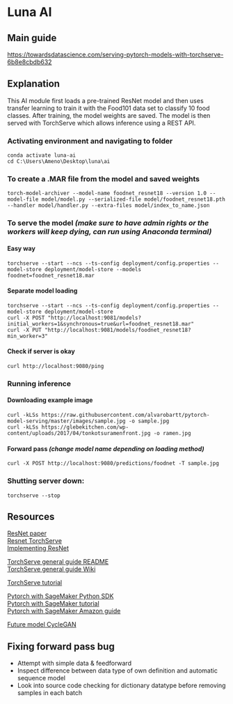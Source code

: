 # Luna AI

## Main guide

https://towardsdatascience.com/serving-pytorch-models-with-torchserve-6b8e8cbdb632

## Explanation

This AI module first loads a pre-trained ResNet model and then uses transfer learning to train it with the Food101 data set to classify 10 food classes. After training, the model weights are saved. The model is then served with TorchServe which allows inference using a REST API.

### Activating environment and navigating to folder

```
conda activate luna-ai
cd C:\Users\Ameno\Desktop\luna\ai
```

### To create a .MAR file from the model and saved weights

```
torch-model-archiver --model-name foodnet_resnet18 --version 1.0 --model-file model/model.py --serialized-file model/foodnet_resnet18.pth --handler model/handler.py --extra-files model/index_to_name.json
```

### To serve the model _(make sure to have admin rights or the workers will keep dying, can run using Anaconda terminal)_

#### Easy way

```
torchserve --start --ncs --ts-config deployment/config.properties --model-store deployment/model-store --models foodnet=foodnet_resnet18.mar
```

#### Separate model loading

```
torchserve --start --ncs --ts-config deployment/config.properties --model-store deployment/model-store
curl -X POST "http://localhost:9081/models?initial_workers=1&synchronous=true&url=foodnet_resnet18.mar"
curl -X PUT "http://localhost:9081/models/foodnet_resnet18?min_worker=3"
```

#### Check if server is okay

`curl http://localhost:9080/ping`

### Running inference

#### Downloading example image

```
curl -kLSs https://raw.githubusercontent.com/alvarobartt/pytorch-model-serving/master/images/sample.jpg -o sample.jpg
curl -kLSs https://glebekitchen.com/wp-content/uploads/2017/04/tonkotsuramenfront.jpg -o ramen.jpg
```

#### Forward pass _(change model name depending on loading method)_

`curl -X POST http://localhost:9080/predictions/foodnet -T sample.jpg`

### Shutting server down:

`torchserve --stop`

## Resources

[ResNet paper](https://arxiv.org/pdf/1512.03385.pdf)  
[Resnet TorchServe](https://github.com/pytorch/serve/tree/master/examples/image_classifier/resnet_18)  
[Implementing ResNet](https://towardsdatascience.com/residual-network-implementing-resnet-a7da63c7b278)  

[TorchServe general guide README](https://github.com/pytorch/serve/blob/master/README.md)  
[TorchServe general guide Wiki](https://pytorch.org/serve/server.html)  

[TorchServe tutorial](https://rubikscode.net/2020/06/22/pytorch-for-beginners-deploying-models-with-torchserve/)  

[Pytorch with SageMaker Python SDK](https://sagemaker.readthedocs.io/en/stable/frameworks/pytorch/using_pytorch.html#serve-a-pytorch-model)  
[Pytorch with SageMaker tutorial](https://samuelabiodun.medium.com/how-to-deploy-a-pytorch-model-on-sagemaker-aa9a38a277b6)  
[Pytorch with SageMaker Amazon guide](https://docs.aws.amazon.com/sagemaker/latest/dg/pytorch.html)  

[Future model CycleGAN](https://openaccess.thecvf.com/content_ICCV_2017/papers/Zhu_Unpaired_Image-To-Image_Translation_ICCV_2017_paper.pdf)

## Fixing forward pass bug

- Attempt with simple data & feedforward
- Inspect difference between data type of own definition and automatic sequence model
- Look into source code checking for dictionary datatype before removing samples in each batch